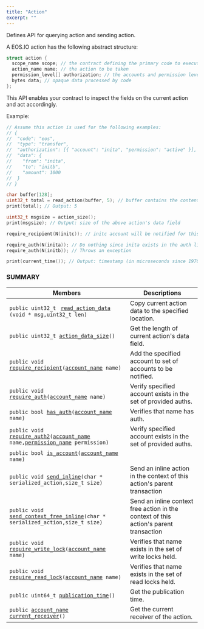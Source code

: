 ```yaml
---
title: "Action"
excerpt: ""
---
```

Defines API for querying action and sending action.

A EOS.IO action has the following abstract structure:

```cpp
struct action {
  scope_name scope; // the contract defining the primary code to execute for code/type
  action_name name; // the action to be taken
  permission_level[] authorization; // the accounts and permission levels provided
  bytes data; // opaque data processed by code
};
```
This API enables your contract to inspect the fields on the current action and act accordingly.

Example: 

```cpp
// Assume this action is used for the following examples:
// {
//  "code": "eos",
//  "type": "transfer",
//  "authorization": [{ "account": "inita", "permission": "active" }],
//  "data": {
//    "from": "inita",
//    "to": "initb",
//    "amount": 1000
//  }
// }

char buffer[128];
uint32_t total = read_action(buffer, 5); // buffer contains the content of the action up to 5 bytes
print(total); // Output: 5

uint32_t msgsize = action_size();
print(msgsize); // Output: size of the above action's data field

require_recipient(N(initc)); // initc account will be notified for this action

require_auth(N(inita)); // Do nothing since inita exists in the auth list
require_auth(N(initb)); // Throws an exception

print(current_time()); // Output: timestamp (in microseconds since 1970) of current block
```

### SUMMARY

 Members                        | Descriptions                                
--------------------------------|---------------------------------------------
`public uint32_t ` [`read_action_data`](#read_action_data) `(void * msg,uint32_t len)`            | Copy current action data to the specified location.
`public uint32_t `[`action_data_size`](#action_data_size)`()`            | Get the length of current action's data field.
`public void `[`require_recipient`](#require_recipient)`(`[`account_name`](#account_name)` name)`            | Add the specified account to set of accounts to be notified.
`public void `[`require_auth`](#require_auth)`(`[`account_name`](#account_name)` name)`            | Verify specified account exists in the set of provided auths.
`public bool `[`has_auth`](#has_auth)`(`[`account_name`](#account_name)` name)`            | Verifies that name has auth.
`public void `[`require_auth2`](#require_auth2)`(`[`account_name`](#account_name)` name,`[`permission_name`](#permission_name)` permission)`            | Verify specified account exists in the set of provided auths.
`public bool `[`is_account`](#is_account)`(`[`account_name`](#account_name)` name)`            | 
`public void `[`send_inline`](#send_inline)`(char * serialized_action,size_t size)`            | Send an inline action in the context of this action's parent transaction
`public void `[`send_context_free_inline`](#send_context_free_inline)`(char * serialized_action,size_t size)`            | Send an inline context free action in the context of this action's parent transaction
`public void `[`require_write_lock`](#require_write_lock)`(`[`account_name`](#account_name)` name)`            | Verifies that name exists in the set of write locks held.
`public void `[`require_read_lock`](#require_read_lock)`(`[`account_name`](#account_name)` name)`            | Verifies that name exists in the set of read locks held.
`public uint64_t `[`publication_time`](#publication_time)`()`            | Get the publication time.
`public `[`account_name`](#account_name)` `[`current_receiver`](#current_receiver)`()`            | Get the current receiver of the action.
